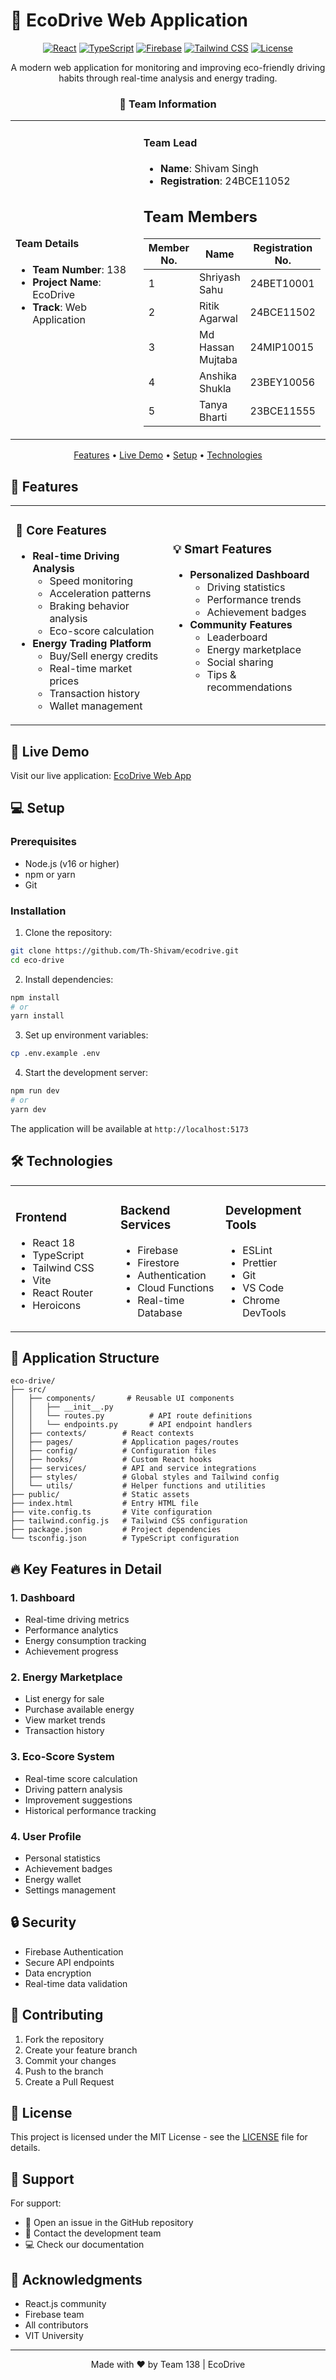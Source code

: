 # 🚗 EcoDrive Web Application

<div align="center">

[![React](https://img.shields.io/badge/React-18.2.0-61DAFB?style=flat-square&logo=react)](https://reactjs.org/)
[![TypeScript](https://img.shields.io/badge/TypeScript-5.0.0-3178C6?style=flat-square&logo=typescript)](https://www.typescriptlang.org/)
[![Firebase](https://img.shields.io/badge/Firebase-10.7.0-FFCA28?style=flat-square&logo=firebase)](https://firebase.google.com/)
[![Tailwind CSS](https://img.shields.io/badge/Tailwind_CSS-3.3.0-38B2AC?style=flat-square&logo=tailwind-css)](https://tailwindcss.com/)
[![License](https://img.shields.io/badge/license-MIT-green.svg?style=flat-square)](LICENSE)

A modern web application for monitoring and improving eco-friendly driving habits through real-time analysis and energy trading.

### 👥 Team Information
<table>
<tr>
<td width="50%">

#### Team Details
- **Team Number**: 138
- **Project Name**: EcoDrive
- **Track**: Web Application

</td>
<td width="50%">

#### Team Lead
- **Name**: Shivam Singh
- **Registration**: 24BCE11052

## Team Members  

| Member No. | Name                 | Registration No.  |
|------------|----------------------|-------------------|
| 1          | Shriyash Sahu         | 24BET10001        |
| 2          | Ritik Agarwal         | 24BCE11502        |
| 3          | Md Hassan Mujtaba     | 24MIP10015        |
| 4          | Anshika Shukla        | 23BEY10056        |
| 5          | Tanya Bharti          | 23BCE11555        |


</td>
</tr>
</table>

[Features](#-features) •
[Live Demo](#-live-demo) •
[Setup](#-setup) •
[Technologies](#-technologies)

</div>

## 🌟 Features

<table>
<tr>
<td width="50%">

### 🎯 Core Features
- **Real-time Driving Analysis**
  - Speed monitoring
  - Acceleration patterns
  - Braking behavior analysis
  - Eco-score calculation
- **Energy Trading Platform**
  - Buy/Sell energy credits
  - Real-time market prices
  - Transaction history
  - Wallet management

</td>
<td width="50%">

### 💡 Smart Features
- **Personalized Dashboard**
  - Driving statistics
  - Performance trends
  - Achievement badges
- **Community Features**
  - Leaderboard
  - Energy marketplace
  - Social sharing
  - Tips & recommendations

</td>
</tr>
</table>

## 🚀 Live Demo

Visit our live application: [EcoDrive Web App](https://ecodrive-git-main-shivam-s-projects-387f222a.vercel.app/)

## 💻 Setup

### Prerequisites
- Node.js (v16 or higher)
- npm or yarn
- Git

### Installation

1. Clone the repository:
```bash
git clone https://github.com/Th-Shivam/ecodrive.git
cd eco-drive
```

2. Install dependencies:
```bash
npm install
# or
yarn install
```

3. Set up environment variables:
```bash
cp .env.example .env
```

4. Start the development server:
```bash
npm run dev
# or
yarn dev
```

The application will be available at `http://localhost:5173`

## 🛠 Technologies

<table>
<tr>
<td width="33%">

### Frontend
- React 18
- TypeScript
- Tailwind CSS
- Vite
- React Router
- Heroicons

</td>
<td width="33%">

### Backend Services
- Firebase
- Firestore
- Authentication
- Cloud Functions
- Real-time Database

</td>
<td width="33%">

### Development Tools
- ESLint
- Prettier
- Git
- VS Code
- Chrome DevTools

</td>
</tr>
</table>

## 📱 Application Structure

```
eco-drive/
├── src/
│   ├── components/       # Reusable UI components
│   │   ├── __init__.py
│   │   └── routes.py          # API route definitions
│   │   └── endpoints.py       # API endpoint handlers
│   ├── contexts/        # React contexts
│   ├── pages/           # Application pages/routes
│   ├── config/          # Configuration files
│   ├── hooks/           # Custom React hooks
│   ├── services/        # API and service integrations
│   ├── styles/          # Global styles and Tailwind config
│   └── utils/           # Helper functions and utilities
├── public/              # Static assets
├── index.html           # Entry HTML file
├── vite.config.ts       # Vite configuration
├── tailwind.config.js   # Tailwind CSS configuration
├── package.json         # Project dependencies
└── tsconfig.json        # TypeScript configuration
```

## 🔥 Key Features in Detail

### 1. Dashboard
- Real-time driving metrics
- Performance analytics
- Energy consumption tracking
- Achievement progress

### 2. Energy Marketplace
- List energy for sale
- Purchase available energy
- View market trends
- Transaction history

### 3. Eco-Score System
- Real-time score calculation
- Driving pattern analysis
- Improvement suggestions
- Historical performance tracking

### 4. User Profile
- Personal statistics
- Achievement badges
- Energy wallet
- Settings management

## 🔒 Security

- Firebase Authentication
- Secure API endpoints
- Data encryption
- Real-time data validation

## 🤝 Contributing

1. Fork the repository
2. Create your feature branch
3. Commit your changes
4. Push to the branch
5. Create a Pull Request

## 📄 License

This project is licensed under the MIT License - see the [LICENSE](LICENSE) file for details.

## 💬 Support

For support:
- 📝 Open an issue in the GitHub repository
- 📧 Contact the development team
- 💻 Check our documentation

## 🙏 Acknowledgments

- React.js community
- Firebase team
- All contributors
- VIT University

---

<div align="center">

Made with ❤️ by Team 138 | EcoDrive

</div> 